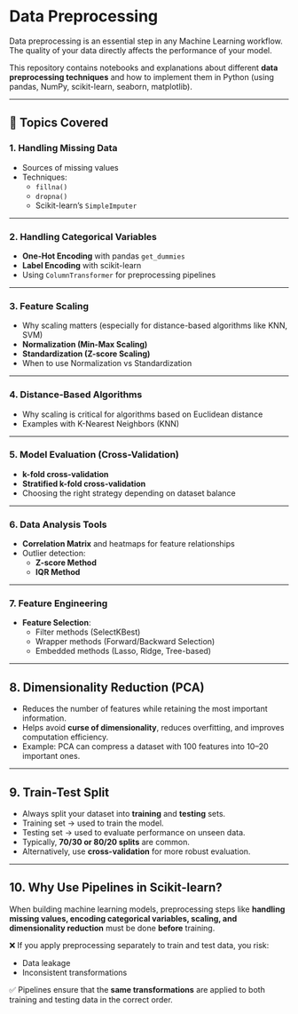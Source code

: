 #  Data Preprocessing  

Data preprocessing is an essential step in any Machine Learning workflow.  
The quality of your data directly affects the performance of your model.  

This repository contains notebooks and explanations about different **data preprocessing techniques** and how to implement them in Python (using pandas, NumPy, scikit-learn, seaborn, matplotlib).  

---

## 🔹 Topics Covered  

### 1. Handling Missing Data  
- Sources of missing values  
- Techniques:  
  - `fillna()`  
  - `dropna()`  
  - Scikit-learn’s `SimpleImputer`  

---

### 2. Handling Categorical Variables  
- **One-Hot Encoding** with pandas `get_dummies`  
- **Label Encoding** with scikit-learn  
- Using `ColumnTransformer` for preprocessing pipelines  

---

### 3. Feature Scaling  
- Why scaling matters (especially for distance-based algorithms like KNN, SVM)  
- **Normalization (Min-Max Scaling)**  
- **Standardization (Z-score Scaling)**  
- When to use Normalization vs Standardization  

---

### 4. Distance-Based Algorithms  
- Why scaling is critical for algorithms based on Euclidean distance  
- Examples with K-Nearest Neighbors (KNN)  

---

### 5. Model Evaluation (Cross-Validation)  
- **k-fold cross-validation**  
- **Stratified k-fold cross-validation**  
- Choosing the right strategy depending on dataset balance  

---

### 6. Data Analysis Tools  
- **Correlation Matrix** and heatmaps for feature relationships  
- Outlier detection:  
  - **Z-score Method**  
  - **IQR Method**  

---

### 7. Feature Engineering  
- **Feature Selection**:  
  - Filter methods (SelectKBest)  
  - Wrapper methods (Forward/Backward Selection)  
  - Embedded methods (Lasso, Ridge, Tree-based)  
---

## 8. Dimensionality Reduction (PCA)  
- Reduces the number of features while retaining the most important information.  
- Helps avoid **curse of dimensionality**, reduces overfitting, and improves computation efficiency.  
- Example: PCA can compress a dataset with 100 features into 10–20 important ones.  

---

## 9. Train-Test Split  
- Always split your dataset into **training** and **testing** sets.  
- Training set → used to train the model.  
- Testing set → used to evaluate performance on unseen data.  
- Typically, **70/30 or 80/20 splits** are common.  
- Alternatively, use **cross-validation** for more robust evaluation.  

---

## 10.  Why Use Pipelines in Scikit-learn?  
When building machine learning models, preprocessing steps like **handling missing values, encoding categorical variables, scaling, and dimensionality reduction** must be done **before** training.  

❌ If you apply preprocessing separately to train and test data, you risk:  
- Data leakage  
- Inconsistent transformations  

✅ Pipelines ensure that the **same transformations** are applied to both training and testing data in the correct order.  

